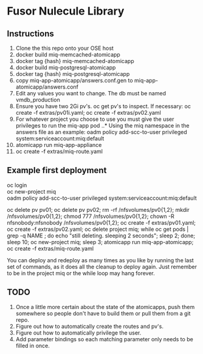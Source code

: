 Fusor Nulecule Library
======================

Instructions
------------
1. Clone the this repo onto your OSE host
2. docker build miq-memcached-atomicapp
3. docker tag {hash} miq-memcached-atomicapp
4. docker build miq-postgresql-atomicapp
5. docker tag {hash} miq-postgresql-atomicapp
6. copy miq-app-atomicapp/answers.conf.gen to miq-app-atomicapp/answers.conf
7. Edit any values you want to change. The db must be named vmdb_production
8. Ensure you have two 2Gi pv's. oc get pv's to inspect. If necessary: oc create -f extras/pv01i.yaml; oc create -f extras/pv02.yaml
9. For whatever project you choose to use you must give the user privileges to run the miq-app pod
..* Using the miq namespace in the answers file as an example: oadm policy add-scc-to-user privileged system:serviceaccount:miq:default
10. atomicapp run miq-app-appliance
11. oc create -f extras/miq-route.yaml

Example first deployment
-------------------------
oc login  
oc new-project miq  
oadm policy add-scc-to-user privileged system:serviceaccount:miq:default  

oc delete pv pv01; oc delete pv pv02; rm -rf /nfsvolumes/pv0{1,2}; mkdir /nfsvolumes/pv0{1,2}; chmod 777 /nfsvolumes/pv0{1,2}; chown -R nfsnobody:nfsnobody /nfsvolumes/pv0{1,2}; oc create -f extras/pv01.yaml; oc create -f extras/pv02.yaml; oc delete project miq; while oc get pods | grep -q NAME ; do echo "still deleting. sleeping 2 seconds"; sleep 2; done; sleep 10; oc new-project miq; sleep 3; atomicapp run miq-app-atomicapp; oc create -f extras/miq-route.yaml

You can deploy and redeploy as many times as you like by running the last set of commands, as it does all the cleanup to deploy again. Just remember to be in the project miq or the while loop may hang forever.

TODO
----
1. Once a little more certain about the state of the atomicapps, push them somewhere so people don't have to build them or pull them from a git repo.
2. Figure out how to automatically create the routes and pv's.
3. Figure out how to automatically privilege the user.
4. Add parameter bindings so each matching parameter only needs to be filled in once.
